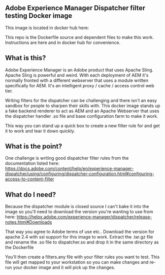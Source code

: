 ## Adobe Experience Manager Dispatcher filter testing Docker image
This image is located in docker hub here:
<LINK GOES HERE>

This repo is the Dockerfile source and dependent files to make this work.
Instructions are here and in docker hub for convenience.

## What is this?
Adobe Experience Manager is an Adobe product that uses Apache Sling.  Apache Sling is powerful and weird.
With each deployment of AEM it's normally fronted with a different webserver that uses a module written specifically for AEM.  It's an intelligent proxy / cache / access control web tier.

Writing filters for the dispatcher can be challenging and there isn't an easy sandbox for people to sharpen their skills with.  This docker image stands up a fake backend renderer to act as AEM and an Apache Webserver that uses the dispatcher handler .so file and base configuration farm to make it work.

This way you can stand up a quick box to create a new filter rule for and get it to work and tear it down quickly.

## What is the point?
One challenge is writing good dispatcher filter rules from the documentation listed here:
https://docs.adobe.com/content/help/en/experience-manager-dispatcher/using/configuring/dispatcher-configuration.html#configuring-access-to-content-filter

## What do I need?
Because the dispatcher module is closed source I can't bake it into the image so you'll need to download the version you're wanting to use from here:
https://helpx.adobe.com/experience-manager/dispatcher/release-notes.html#Downloads

That way you agree to Adobe terms of use etc..
Download the version for apache 2.4 with ssl support for this image to work.
Extract the .tar.gz file and rename the .so file to dispatcher.so and drop it in the same directory as the Dockerfile

You'll then create a filters.any file with your filter rules you want to test.  This file will get mapped to your workstation so you can make changes and re-run your docker image and it will pick up the changes.
